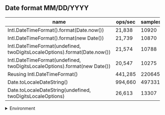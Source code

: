 ## Date format MM/DD/YYYY

|name|ops/sec|samples|
|-|-|-|
|Intl.DateTimeFormat().format(Date.now())|21,838|10920|
|Intl.DateTimeFormat().format(new Date())|21,739|10870|
|Intl.DateTimeFormat(undefined, twoDigitsLocaleOptions).format(Date.now())|21,574|10788|
|Intl.DateTimeFormat(undefined, twoDigitsLocaleOptions).format(new Date())|20,547|10275|
|Reusing Intl.DateTimeFormat()|441,285|220645|
|Date.toLocaleDateString()|994,660|497331|
|Date.toLocaleDateString(undefined, twoDigitsLocaleOptions)|26,613|13307|


<details>
<summary>Environment</summary>

* __Machine:__ linux x64 | 4 vCPUs | 7.6GB Mem
* __Run:__ Fri Oct 17 2025 16:05:33 GMT+0000 (Coordinated Universal Time)
* __Node:__ `v24.4.1`
</details>

<!--
{"environment":{"platform":"linux","arch":"x64","cpus":4,"totalMemory":7.59783935546875},"benchmarks":[{"name":"Intl.DateTimeFormat().format(Date.now())","samples":10920,"opsSec":21838.93426000811},{"name":"Intl.DateTimeFormat().format(new Date())","samples":10870,"opsSec":21739.437774660273},{"name":"Intl.DateTimeFormat(undefined, twoDigitsLocaleOptions).format(Date.now())","samples":10788,"opsSec":21574.468514778007},{"name":"Intl.DateTimeFormat(undefined, twoDigitsLocaleOptions).format(new Date())","samples":10275,"opsSec":20547.45363626067},{"name":"Reusing Intl.DateTimeFormat()","samples":220645,"opsSec":441285.62156406284},{"name":"Date.toLocaleDateString()","samples":497331,"opsSec":994660.6472615198},{"name":"Date.toLocaleDateString(undefined, twoDigitsLocaleOptions)","samples":13307,"opsSec":26613.00105439242}]}-->
